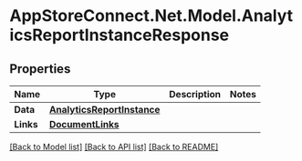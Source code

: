 # AppStoreConnect.Net.Model.AnalyticsReportInstanceResponse

## Properties

Name | Type | Description | Notes
------------ | ------------- | ------------- | -------------
**Data** | [**AnalyticsReportInstance**](AnalyticsReportInstance.md) |  | 
**Links** | [**DocumentLinks**](DocumentLinks.md) |  | 

[[Back to Model list]](../README.md#documentation-for-models) [[Back to API list]](../README.md#documentation-for-api-endpoints) [[Back to README]](../README.md)


